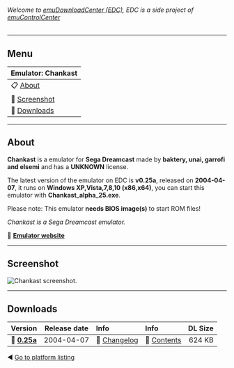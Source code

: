 ###### Welcome to [emuDownloadCenter (EDC)](https://github.com/PhoenixInteractiveNL/emuDownloadCenter/wiki/), EDC is a side project of [emuControlCenter](https://github.com/PhoenixInteractiveNL/emuControlCenter/wiki/)
***
## Menu
| **Emulator: Chankast** |
|:---------|
| :clipboard: [About](#about) |
| :sunrise: [Screenshot](#screenshot) |
| :floppy_disk: [Downloads](#downloads) |
***
## About
**Chankast** is a emulator for **Sega Dreamcast** made by **baktery, unai, garrofi and elsemi** and has a **UNKNOWN** license.

The latest version of the emulator on EDC is **v0.25a**, released on **2004-04-07**, it runs on **Windows XP,Vista,7,8,10 (x86,x64)**, you can start this emulator with **Chankast_alpha_25.exe**.

Please note: This emulator **needs BIOS image(s)** to start ROM files!

_Chankast is a Sega Dreamcast emulator._

:link: [**Emulator website**](http://chanka.emulatronia.com/FrameSetDC_DC.htm)
***
## Screenshot
![](https://raw.githubusercontent.com/PhoenixInteractiveNL/emuDownloadCenter/master/hooks/chankast/screen.jpg "Chankast screenshot.")
***
## Downloads
| Version  | Release date  | Info       | Info       | DL Size    |
|:---------|:-------------:|:-----------|:-----------|-----------:|
| :floppy_disk: [**0.25a**](https://github.com/PhoenixInteractiveNL/edc-repo0003/raw/master/chankast/0.25a.7z) | 2004-04-07 | :page_facing_up: [Changelog](https://github.com/PhoenixInteractiveNL/edc-repo0003/blob/master/chankast/0.25a_changelog.txt) | :mag_right: [Contents](https://github.com/PhoenixInteractiveNL/edc-repo0003/blob/master/chankast/0.25a_contents.txt) | 624 KB |

:arrow_backward: [Go to platform listing](https://github.com/PhoenixInteractiveNL/emuDownloadCenter/wiki/EDC-Platform-List)
